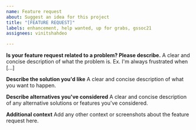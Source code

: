 ```yaml
---
name: Feature request
about: Suggest an idea for this project
title: "[FEATURE REQUEST]"
labels: enhancement, help wanted, up for grabs, gssoc21
assignees: vinitshahdeo

---
```


**Is your feature request related to a problem? Please describe.**
A clear and concise description of what the problem is. Ex. I'm always frustrated when [...]

**Describe the solution you'd like**
A clear and concise description of what you want to happen.

**Describe alternatives you've considered**
A clear and concise description of any alternative solutions or features you've considered.

**Additional context**
Add any other context or screenshots about the feature request here.

